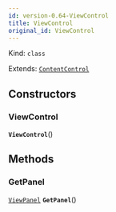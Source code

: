 ```yaml
---
id: version-0.64-ViewControl
title: ViewControl
original_id: ViewControl
---
```


Kind: `class`

Extends: [`ContentControl`](https://docs.microsoft.com/uwp/api/Windows.UI.Xaml.Controls.ContentControl)




## Constructors
### ViewControl
 **`ViewControl`**()




## Methods
### GetPanel
[`ViewPanel`](ViewPanel) **`GetPanel`**()




